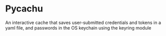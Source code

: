 # Pycachu

An interactive cache that saves user-submitted credentials and tokens in a yaml file, and passwords in the OS keychain using the keyring module
